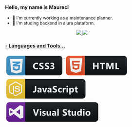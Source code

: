 ### Hello, my name is Maureci

- 🔭 I'm currently working as a maintenance planner.
- 🌱 I'm studing backend in alura plataform.

<div align="center">
  <a href="https://github.com/maurecisoares">
  <img height="180em" src="https://github-readme-stats.vercel.app/api?username=maurecisoares&show_icons=true&theme=dark&include_all_commits=true&count_private=true"/>
  <img height="130em" src="https://github-readme-stats.vercel.app/api/top-langs/?username=maurecisoares&layout=compact&langs_count=7&theme=dark"/>
</div>

  ### - Languages and Tools...

  <a href="#">
    <img src="svg/css3.svg" alt="css3" style="vertical-align:top; margin:6px 4px">
  </a>  

  <a href="#">
    <img src="svg/html.svg" alt="html" style="vertical-align:top; margin:6px 4px">
  </a>  

  <a href="#">
    <img src="svg/js.svg" alt="js" style="vertical-align:top; margin:6px 4px">
  </a>  
  <a href="#">
    <img src="svg/visualstudio.svg" alt="visualstudio" style="vertical-align:top; margin:6px 4px">
  </a> 

</p>
